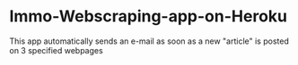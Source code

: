 # Immo-Webscraping-app-on-Heroku
This app automatically sends an e-mail as soon as a new "article" is posted on 3 specified webpages 
